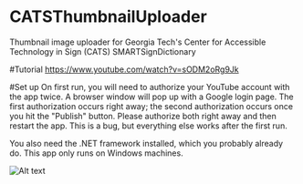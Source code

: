 # CATSThumbnailUploader
Thumbnail image uploader for Georgia Tech's Center for Accessible Technology in Sign (CATS) SMARTSignDictionary

#Tutorial
https://www.youtube.com/watch?v=sODM2oRg9Jk

#Set up
On first run, you will need to authorize your YouTube account with the app twice. A browser window will pop up with a Google login page. The first authorization occurs right away; the second authorization occurs once you hit the "Publish" button. Please authorize both right away and then restart the app. This is a bug, but everything else works after the first run.

You also need the .NET framework installed, which you probably already do. This app only runs on Windows machines.

![Alt text](http://i.imgur.com/GJbVhAE.png "screenshot")
